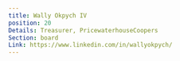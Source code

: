 ```yaml
---
title: Wally Okpych IV
position: 20
Details: Treasurer, PricewaterhouseCoopers
Section: board
Link: https://www.linkedin.com/in/wallyokpych/
---
```



